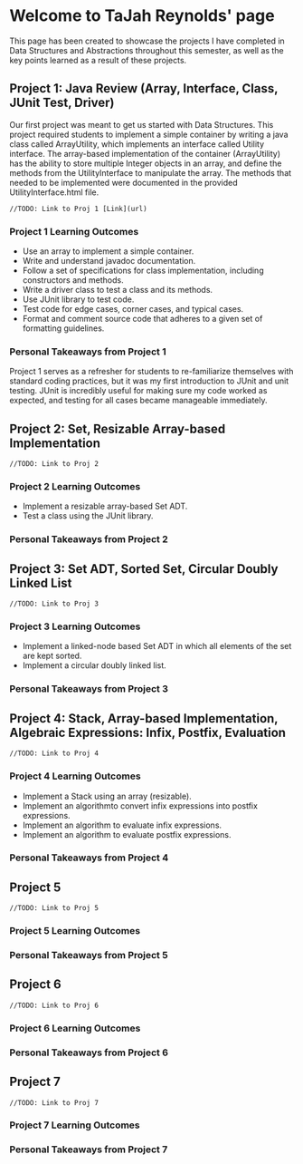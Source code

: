 # Welcome to TaJah Reynolds' page

This page has been created to showcase the projects I have completed in Data Structures and Abstractions throughout this semester, as well as the key points learned as a result of these projects.

## Project 1: Java Review (Array, Interface, Class, JUnit Test, Driver)

Our first project was meant to get us started with Data Structures. This project required students to implement a simple container by writing a java class called ArrayUtility, which implements an interface called Utility interface. The array-based implementation of the container (ArrayUtility) has the ability to store multiple Integer objects in an array, and define the methods from the UtilityInterface to manipulate the array. The methods that needed to be implemented were documented in the provided UtilityInterface.html file.

```//TODO: Link to Proj 1 [Link](url)```

### Project 1 Learning Outcomes

- Use an array to implement a simple container.
- Write and understand javadoc documentation.
- Follow a set of specifications for class implementation, including constructors and methods.
- Write a driver class to test a class and its methods.
- Use JUnit library to test code.
- Test code for edge cases, corner cases, and typical cases.
- Format and comment source code that adheres to a given set of formatting guidelines.

### Personal Takeaways from Project 1

Project 1 serves as a refresher for students to re-familiarize themselves with standard coding practices, but it was my first introduction to JUnit and unit testing. JUnit is incredibly useful for making sure my code worked as expected, and testing for all cases became manageable immediately.

## Project 2: Set, Resizable Array-based Implementation

```//TODO: Link to Proj 2```

### Project 2 Learning Outcomes

- Implement a resizable array-based Set ADT.
- Test a class using the JUnit library.

### Personal Takeaways from Project 2

## Project 3: Set ADT, Sorted Set, Circular Doubly Linked List

```//TODO: Link to Proj 3```

### Project 3 Learning Outcomes

- Implement a linked-node based Set ADT in which all elements of the set are kept sorted.
- Implement a circular doubly linked list.

### Personal Takeaways from Project 3

## Project 4: Stack, Array-based Implementation, Algebraic Expressions: Infix, Postfix, Evaluation

```//TODO: Link to Proj 4```

### Project 4 Learning Outcomes

- Implement a Stack using an array (resizable).
- Implement an algorithmto convert infix expressions into postfix expressions.
- Implement an algorithm to evaluate infix expressions.
- Implement an algorithm to evaluate postfix expressions.

### Personal Takeaways from Project 4

## Project 5

```//TODO: Link to Proj 5```

### Project 5 Learning Outcomes

### Personal Takeaways from Project 5

## Project 6

```//TODO: Link to Proj 6```

### Project 6 Learning Outcomes

### Personal Takeaways from Project 6

## Project 7

```//TODO: Link to Proj 7```

### Project 7 Learning Outcomes

### Personal Takeaways from Project 7
